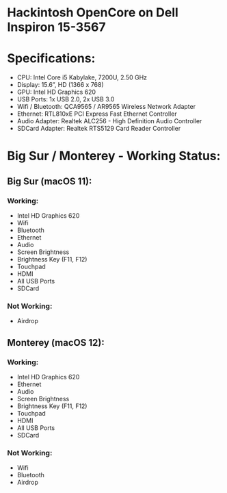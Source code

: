 # Hackintosh OpenCore on Dell Inspiron 15-3567

# Specifications:
- CPU: Intel Core i5 Kabylake, 7200U, 2.50 GHz
- Display: 15.6”, HD (1366 x 768)
- GPU: Intel HD Graphics 620
- USB Ports: 1x USB 2.0, 2x USB 3.0
- Wifi / Bluetooth: QCA9565 / AR9565 Wireless Network Adapter
- Ethernet: RTL810xE PCI Express Fast Ethernet Controller
- Audio Adapter: Realtek ALC256 - High Definition Audio Controller
- SDCard Adapter: Realtek RTS5129 Card Reader Controller

# Big Sur / Monterey - Working Status:
## Big Sur (macOS 11):
### Working:
- Intel HD Graphics 620
- Wifi
- Bluetooth
- Ethernet 
- Audio
- Screen Brightness
- Brightness Key (F11, F12)
- Touchpad
- HDMI
- All USB Ports
- SDCard

### Not Working:
- Airdrop

## Monterey (macOS 12):
### Working:
- Intel HD Graphics 620
- Ethernet 
- Audio
- Screen Brightness
- Brightness Key (F11, F12)
- Touchpad
- HDMI
- All USB Ports
- SDCard

### Not Working:
- Wifi
- Bluetooth
- Airdrop
